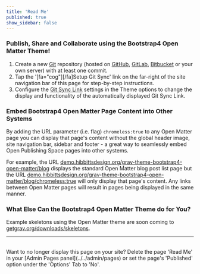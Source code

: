 ```yaml
---
title: 'Read Me'
published: true
show_sidebar: false
---
```


### Publish, Share and Collaborate using the Bootstrap4 Open Matter Theme!  

1. Create a new [Git](https://git-scm.com/) repository (hosted on [GitHub](https://github.com/), [GitLab](https://about.gitlab.com/), [Bitbucket](https://bitbucket.org/) or your own server) with at least one commit.
2. Tap the '[fa="cog"][/fa]Setup Git Sync' link on the far-right of the site navigation bar of this page for step-by-step instructions.
3. Configure the [Git Sync Link](../../admin/themes/mytheme) settings in the Theme options to change the display and functionality of the automatically displayed Git Sync Link.

### Embed Bootstrap4 Open Matter Page Content into Other Systems

By adding the URL parameter (i.e. flag) `chromeless:true` to any Open Matter page you can display that page's content without the global header image, site navigation bar, sidebar and footer - a great way to seamlessly embed Open Publishing Space pages into other systems.  

For example, the URL [demo.hibbittsdesign.org/grav-theme-bootstrap4-open-matter/blog](http://demo.hibbittsdesign.org/grav-theme-bootstrap4-open-matter/blog) displays the standard Open Matter blog post list page but the URL [demo.hibbittsdesign.org/grav-theme-bootstrap4-open-matter/blog/chromeless:true](http://demo.hibbittsdesign.org/grav-theme-bootstrap4-open-matter/blog/chromeless:true) will only display that page's content. Any links between Open Matter pages will result in pages being displayed in the same manner.

### What Else Can the Bootstrap4 Open Matter Theme do for You? ##
Example skeletons using the Open Matter theme are soon coming to [getgrav.org/downloads/skeletons](https://getgrav.org/downloads/skeletons).

<hr>
<br>
Want to no longer display this page on your site?  
Delete the page 'Read Me' in your [Admin Pages panel](../../admin/pages) or set the page's 'Published' option under the 'Options' Tab to 'No'.
